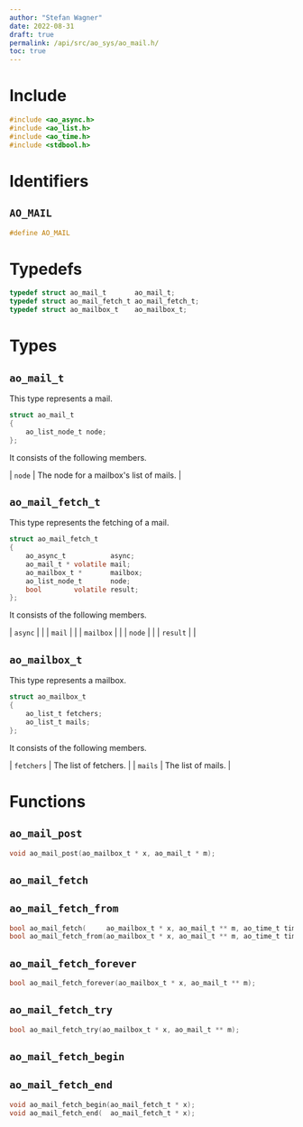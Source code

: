```yaml
---
author: "Stefan Wagner"
date: 2022-08-31
draft: true
permalink: /api/src/ao_sys/ao_mail.h/
toc: true
---
```


# Include

```c
#include <ao_async.h>
#include <ao_list.h>
#include <ao_time.h>
#include <stdbool.h>
```

# Identifiers

## `AO_MAIL`

```c
#define AO_MAIL
```

# Typedefs

```c
typedef struct ao_mail_t       ao_mail_t;
typedef struct ao_mail_fetch_t ao_mail_fetch_t;
typedef struct ao_mailbox_t    ao_mailbox_t;
```

# Types

## `ao_mail_t`

This type represents a mail.

```c
struct ao_mail_t
{
    ao_list_node_t node;
};
```

It consists of the following members.

| `node` | The node for a mailbox's list of mails. |

## `ao_mail_fetch_t`

This type represents the fetching of a mail.

```c
struct ao_mail_fetch_t
{
    ao_async_t           async;
    ao_mail_t * volatile mail;
    ao_mailbox_t *       mailbox;
    ao_list_node_t       node;
    bool        volatile result;
};
```

It consists of the following members.

| `async` | |
| `mail` | |
| `mailbox` | |
| `node` | |
| `result` | |

## `ao_mailbox_t`

This type represents a mailbox.

```c
struct ao_mailbox_t
{
    ao_list_t fetchers;
    ao_list_t mails;
};
```

It consists of the following members.

| `fetchers` | The list of fetchers. |
| `mails` | The list of mails. |

# Functions

## `ao_mail_post`

```c
void ao_mail_post(ao_mailbox_t * x, ao_mail_t * m);
```

## `ao_mail_fetch`
## `ao_mail_fetch_from`

```c
bool ao_mail_fetch(     ao_mailbox_t * x, ao_mail_t ** m, ao_time_t timeout);
bool ao_mail_fetch_from(ao_mailbox_t * x, ao_mail_t ** m, ao_time_t timeout, ao_time_t beginning);
```

## `ao_mail_fetch_forever`

```c
bool ao_mail_fetch_forever(ao_mailbox_t * x, ao_mail_t ** m);
```

## `ao_mail_fetch_try`

```c
bool ao_mail_fetch_try(ao_mailbox_t * x, ao_mail_t ** m);
```

## `ao_mail_fetch_begin`
## `ao_mail_fetch_end`

```c
void ao_mail_fetch_begin(ao_mail_fetch_t * x);
void ao_mail_fetch_end(  ao_mail_fetch_t * x);
```
